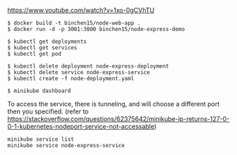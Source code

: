 https://www.youtube.com/watch?v=1xo-0gCVhTU

```
$ docker build -t binchen15/node-web-app .
$ docker run -d -p 3001:3000 binchen15/node-express-demo 

$ kubectl get deployments
$ kubectl get services
$ kubectl get pod

$ kubectl delete deployment node-express-deployment
$ kubectl delete service node-express-service
$ kubectl create -f node-deployment.yaml 

$ minikube dashboard
```

To access the service, there is tunneling, and will choose a different port then you specified.
(refer to https://stackoverflow.com/questions/62375642/minikube-ip-returns-127-0-0-1-kubernetes-nodeport-service-not-accessable)

```
minikube service list
minikube service node-express-service 
```

